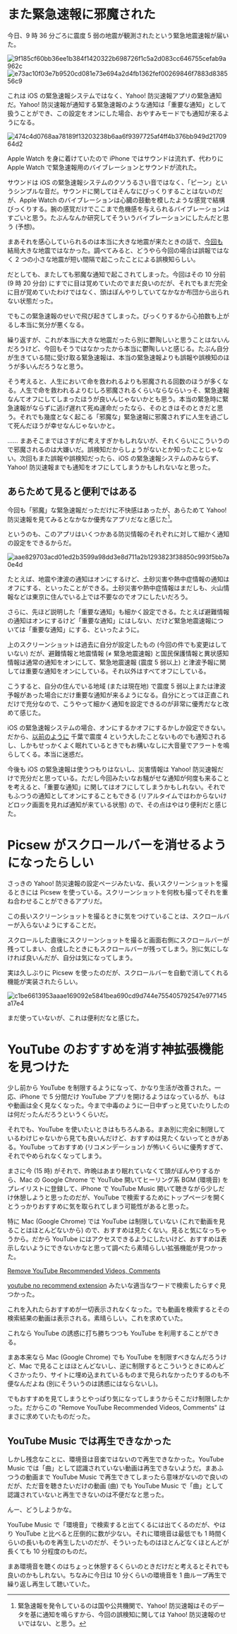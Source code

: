 # また緊急速報に邪魔された
今日、9 時 36 分ごろに震度 5 弱の地震が観測されたという緊急地震速報が届いた。

![9f185cf60bb36ee1b384f1420322b698726f1c5a2d083cc646755cefab9a962c](/images/2020/07/9f185cf60bb36ee1b384f1420322b698726f1c5a2d083cc646755cefab9a962c.png)
![e73ac10f03e7b9520cd081e73e694a2d4fb1362fef00269846f7883d838556c9](/images/2020/07/e73ac10f03e7b9520cd081e73e694a2d4fb1362fef00269846f7883d838556c9.jpg)

これは iOS の緊急速報システムではなく、Yahoo! 防災速報アプリの緊急通知だ。Yahoo! 防災速報が通知する緊急速報のような通知は「重要な通知」として扱うことができ、この設定をオンにした場合、おやすみモードでも通知が来るようになる。

![474c4d0768aa78189f13203238b6aa6f9397725af4ff4b376bb949d2170964d2](/images/2020/07/474c4d0768aa78189f13203238b6aa6f9397725af4ff4b376bb949d2170964d2.png)

Apple Watch を身に着けていたので iPhone ではサウンドは流れず、代わりに Apple Watch で緊急速報用のバイブレーションとサウンドが流れた。

サウンドは iOS の緊急速報システムのクソうるさい音ではなく、「ピーン」というシンプルな音だ。サウンドに関してはそんなにびっくりすることはないのだが、Apple Watch のバイブレーションは心臓の鼓動を模したような感覚で結構びっくりする。腕の感覚だけでここまで危機感を与えられるバイブレーションはすごいと思う。たぶんなんか研究してそういうバイブレーションにしたんだと思う (予想)。

まあそれを感心していられるのは本当に大きな地震が来たときの話で、[今回も](/2018/10/04#緊急速報に睡眠を邪魔された話) 結局大きな地震ではなかった。調べてみると、どうやら今回の場合は誤報ではなく 2 つの小さな地震が短い間隔で起こったことによる誤検知らしい。

だとしても、またしても邪魔な通知で起こされてしまった。今回はその 10 分前 (9 時 20 分台) にすでに目は覚めていたのでまだ良いのだが、それでもまだ完全に目が覚めていたわけではなく、頭はぼんやりしていてなかなか布団から出られない状態だった。

でもこの緊急速報のせいで飛び起きてしまった。びっくりするから心拍数も上がるし本当に気分が悪くなる。

繰り返すが、これが本当に大きな地震だったら別に鬱陶しいと思うことはないんだろうけど、今回もそうではなかったから本当に鬱陶しいと感じる。たぶん自分が生きている間に受け取る緊急速報は、本当の緊急速報よりも誤報や誤検知のほうが多いんだろうなと思う。

そう考えると、人生において命を救われるよりも邪魔される回数のほうが多くなる。人生で命を救われるよりむしろ邪魔されるくらいならならいっそ、緊急速報なんてオフにしてしまったほうが良いんじゃないかとも思う。本当の緊急時に緊急速報がならずに逃げ遅れて死ぬ運命だったなら、そのときはそのときだと思う。それでも幾度となく起こる「邪魔な」緊急速報に邪魔されずに人生を過ごして死んだほうが幸せなんじゃないかと。

...... まあそこまではさすがに考えすぎかもしれないが、それくらいにこういうので邪魔されるのは大嫌いだ。誤検知だからしょうがないとか知ったことじゃない。次回もまた誤報や誤検知だったら、iOS の緊急速報システムのみならず、Yahoo! 防災速報までも通知をオフにしてしまうかもしれないなと思った。

## あらためて見ると便利ではある
今回も「邪魔」な緊急速報だっただけに不快感はあったが、あらためて Yahoo! 防災速報を見てみるとなかなか優秀なアプリだなと感じた[^1]。

[^1]: 緊急速報を発令しているのは国や公共機関で、Yahoo! 防災速報はそのデータを基に通知を鳴らすから、今回の誤検知に関しては Yahoo! 防災速報のせいではない、と思う。

というのも、このアプリはいくつかある防災情報のそれぞれに対して細かく通知の設定をできるからだ。

![aae829703acd01ed2b3599a98dd3e8d711a2b1293823f38850c993f5bb7a0e4d](/images/2020/07/aae829703acd01ed2b3599a98dd3e8d711a2b1293823f38850c993f5bb7a0e4d.jpg)

たとえば、地震や津波の通知はオンにするけど、土砂災害や熱中症情報の通知はオフにする、といったことができる。土砂災害や熱中症情報はまだしも、火山情報などは東京に住んでいる上では不要なのでオフにしたいだろう。

さらに、先ほど説明した「重要な通知」も細かく設定できる。たとえば避難情報の通知はオンにするけど「重要な通知」にはしない、だけど緊急地震速報については「重要な通知」にする、といったように。

上のスクリーンショットは過去に自分が設定したもの (今回の件でも変更はしていない) だが、避難情報と地震情報 (≠ 緊急地震速報) と国民保護情報と異状感知情報は通常の通知をオンにして、緊急地震速報 (震度 5 弱以上) と津波予報に関しては重要な通知をオンにしている。それ以外はすべてオフにしている。

こうすると、自分の住んでいる地域 (または現在地) で震度 5 弱以上または津波予報があった場合にだけ重要な通知が来るようになる。自分にとっては正直これだけで充分なので、こうやって細かく通知を設定できるのが非常に優秀だなと改めて感じた。

iOS の緊急速報システムの場合、オンにするかオフにするかしか設定できない。だから、[以前のように](/2018/10/04#緊急速報に睡眠を邪魔された話) 千葉で震度 4 という大したことないものでも通知されるし、しかもせっかくよく眠れているときでもお構いなしに大音量でアラートを鳴らしてくる。本当に迷惑だ。

今後も iOS の緊急速報は使うつもりはないし、災害情報は Yahoo! 防災速報だけで充分だと思っている。ただし今回みたいなお騒がせな通知が何度も来ることを考えると、「重要な通知」に関してはオフにしてしまうかもしれない。それでもふつうの通知としてオンにすることもできる (リアルタイムではわからないけどロック画面を見れば通知が来ている状態) ので、その点はやはり便利だと感じた。

# Picsew がスクロールバーを消せるようになったらしい
さっきの Yahoo! 防災速報の設定ページみたいな、長いスクリーンショットを撮るときには Picsew を使っている。スクリーンショットを何枚も撮ってそれを重ね合わせることができるアプリだ。

この長いスクリーンショットを撮るときに気をつけていることは、スクロールバーが入らないようにすることだ。

スクロールした直後にスクリーンショットを撮ると画面右側にスクロールバーが残ってしまい、合成したときにもスクロールバーが残ってしまう。別に気にしなければ良いんだが、自分は気になってしまう。

実は久しぶりに Picsew を使ったのだが、スクロールバーを自動で消してくれる機能が実装されたらしい。

![c1be6613953aaae169092e5841bea690cd9d744e755405792547e977145a17e4](/images/2020/07/c1be6613953aaae169092e5841bea690cd9d744e755405792547e977145a17e4.jpg)

まだ使っていないが、これは便利だなと感じた。

# YouTube のおすすめを消す神拡張機能を見つけた
少し前から YouTube を制限するようになって、かなり生活が改善された。一応、iPhone で 5 分間だけ YouTube アプリを開けるようはなっているが、もはや動画は全く見なくなった。今まで中毒のように一日中ずっと見ていたりしたのは何だったんだろうというくらいだ。

それでも、YouTube を使いたいときはもちろんある。まあ別に完全に制限しているわけじゃないから見ても良いんだけど、おすすめは見たくないってときがある。YouTube っておすすめ (リコメンデーション) が怖いくらいに優秀すぎて、それでやめられなくなってしまう。

まさに今 (15 時) がそれで、昨晩はあまり眠れていなくて頭がぼんやりするから、Mac の Google Chrome で YouTube 開いてヒーリング系 BGM (環境音) をプレイリストに登録して、iPhone で YouTube Music 開いて聴きながら少しだけ休憩しようと思ったのだが、YouTube で検索するためにトップページを開くとうっかりおすすめに気を取られてしまう可能性があると思った。

特に Mac (Google Chrome) では YouTube は制限していない (これで動画を見ることはほとんどないから) ので、おすすめは見たくない。見ると気になっちゃうから。だから YouTube にはアクセスできるようにしたいけど、おすすめは表示しないようにできないかなと思って調べたら素晴らしい拡張機能が見つかった。

[Remove YouTube Recommended Videos, Comments](https://chrome.google.com/webstore/detail/remove-youtube-recommende/khncfooichmfjbepaaaebmommgaepoid)

[youtube no recommend extension](https://www.google.com/search?q=youtube+no+recommend+extension) みたいな適当なワードで検索したらすぐ見つかった。

これを入れたらおすすめが一切表示されなくなった。でも動画を検索するとその検索結果の動画は表示される。素晴らしい。これを求めていた。

これなら YouTube の誘惑に打ち勝ちつつも YouTube を利用することができる。

まあ本来なら Mac (Google Chrome) でも YouTube を制限すべきなんだろうけど、Mac で見ることはほとんどないし、逆に制限するとこういうときにめんどくさかったり、サイトに埋め込まれているものまで見られなかったりするのも不便なんだよね (別にそういうのは誘惑にはならないし)。

でもおすすめを見てしまうとやっぱり気になってしまうからそこだけ制限したかった。だからこの "Remove YouTube Recommended Videos, Comments" はまさに求めていたものだった。

## YouTube Music では再生できなかった
しかし残念なことに、環境音は音楽ではないので再生できなかった。YouTube Music では「曲」として認識されていない動画は再生できないようだ。まあふつうの動画まで YouTube Music で再生できてしまったら意味がないので良いのだが、ただ音を聴きたいだけの動画 (曲) でも YouTube Music で「曲」として認識されていないと再生できないのは不便だなと思った。

んー、どうしようかな。

YouTube Music で「環境音」で検索すると出てくるには出てくるのだが、やはり YouTube と比べると圧倒的に数が少ない。それに環境音は最低でも 1 時間くらいの長いものを再生したいのだが、そういったものはほとんどなくほとんどが長くても 10 分程度のものだ。

まあ環境音を聴くのはちょっと休憩するくらいのときだけだと考えるとそれでも良いのかもしれない。ちなみに今日は 10 分くらいの環境音を 1 曲ループ再生で繰り返し再生して聴いていた。
